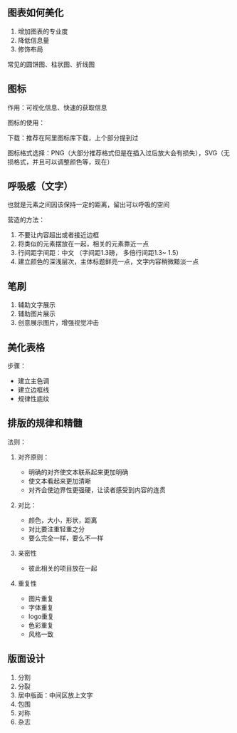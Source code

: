 ## 图表如何美化

1. 增加图表的专业度
2. 降低信息量
3. 修饰布局

常见的圆饼图、柱状图、折线图



## 图标

作用：可视化信息、快速的获取信息

图标的使用：

下载：推荐在阿里图标库下载，上个部分提到过

图标格式选择：PNG（大部分推荐格式但是在插入过后放大会有损失），SVG（无损格式，并且可以调整颜色等，现在）



## 呼吸感（文字）

也就是元素之间因该保持一定的距离，留出可以呼吸的空间

营造的方法：

1. 不要让内容超出或者接近边框
2. 将类似的元素摆放在一起，相关的元素靠近一点
3. 行间距字间距：中文 （字间距1.3磅， 多倍行间距1.3~ 1.5） 
4. 建立颜色的深浅层次，主体标题鲜亮一点，文字内容稍微黯淡一点



## 笔刷

1. 辅助文字展示
2. 辅助图片展示
3. 创意展示图片，增强视觉冲击



## 美化表格

步骤：

 * 建立主色调
 * 建立边框线
 * 规律性底纹

<!--重点来了学完就可以有67十分的水平了-->



## 排版的规律和精髓

法则：

1. 对齐原则：
   * 明确的对齐使文本联系起来更加明确
   * 使文本看起来更加清晰
   * 对齐会使边界性更强硬，让读者感受到内容的连贯

2. 对比：
   * 颜色，大小，形状，距离
   * 对比要注重轻重之分
   * 要么完全一样，要么不一样
3. 亲密性
   * 彼此相关的项目放在一起
4. 重复性
   * 图片重复
   * 字体重复
   * logo重复
   * 色彩重复
   * 风格一致



<!--提分了-->

## 版面设计

1. 分割
2. 分裂
3. 居中版面：中间区放上文字
4. 包围
5. 对称
6. 杂志


